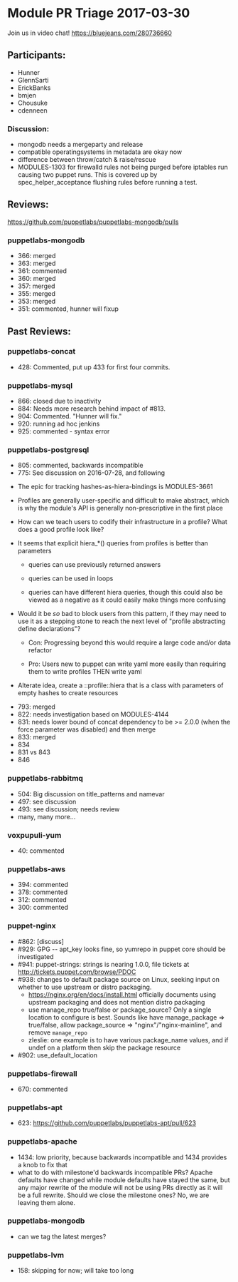 # Module PR Triage 2017-03-30

Join us in video chat! https://bluejeans.com/280736660

## Participants:
* Hunner
* GlennSarti
* ErickBanks
* bmjen
* Chousuke
* cdenneen

### Discussion:
* mongodb needs a mergeparty and release
* compatible operatingsystems in metadata are okay now
* difference between throw/catch & raise/rescue
* MODULES-1303 for firewalld rules not being purged before iptables run causing two puppet runs. This is covered up by spec_helper_acceptance flushing rules before running a test.

## Reviews:
https://github.com/puppetlabs/puppetlabs-mongodb/pulls

### puppetlabs-mongodb
* 366: merged
* 363: merged
* 361: commented
* 360: merged
* 357: merged
* 355: merged
* 353: merged
* 351: commented, hunner will fixup

## Past Reviews:
### puppetlabs-concat
* 428: Commented, put up 433 for first four commits.

### puppetlabs-mysql
* 866: closed due to inactivity
* 884: Needs more research behind impact of #813.
* 904: Commented. "Hunner will fix."
* 920: running ad hoc jenkins
* 925: commented - syntax error

### puppetlabs-postgresql
* 805: commented, backwards incompatible
* 775: See discussion on 2016-07-28, and following
- The epic for tracking hashes-as-hiera-bindings is MODULES-3661
- Profiles are generally user-specific and difficult to make abstract, which is why the module's API is generally non-prescriptive in the first place
- How can we teach users to codify their infrastructure in a profile? What does a good profile look like?
- It seems that explicit hiera_*() queries from profiles is better than parameters

    - queries can use previously returned answers

    - queries can be used in loops

    - queries can have different hiera queries, though this could also be viewed as a negative as it could easily make things more confusing

- Would it be *so* bad to block users from this pattern, if they may need to use it as a stepping stone to reach the next level of "profile abstracting define declarations"?

    - Con: Progressing beyond this would require a large code and/or data refactor

    - Pro: Users new to puppet can write yaml more easily than requiring them to write profiles THEN write yaml

- Alterate idea, create a <module name>::profile::hiera that is a class with parameters of empty hashes to create resources
* 793: merged
* 822: needs investigation based on MODULES-4144
* 831: needs lower bound of concat dependency to be >= 2.0.0 (when the force parameter was disabled) and then merge
* 833: merged
* 834
* 831 vs 843
* 846

    
### puppetlabs-rabbitmq
* 504: Big discussion on title_patterns and namevar
* 497: see discussion
* 493: see discussion; needs review
* many, many more...

### voxpupuli-yum
* 40: commented

### puppetlabs-aws
* 394: commented
* 378: commented
* 312: commented
* 300: commented

### puppet-nginx
* #862: [discuss]
* #929: GPG -- apt_key looks fine, so yumrepo in puppet core should be investigated
* #941: puppet-strings: strings is nearing 1.0.0, file tickets at http://tickets.puppet.com/browse/PDOC
* #938: changes to default package source on Linux, seeking input on whether to use upstream or distro packaging.
  * https://nginx.org/en/docs/install.html officially documents using upstream packaging and does not mention distro packaging
  * use manage_repo true/false or package_source? Only a single location to configure is best. Sounds like have manage_package => true/false, allow package_source => "nginx"/"nginx-mainline", and remove `manage_repo`
  * zleslie: one example is to have various package_name values, and if undef on a platform then skip the package resource
* #902: use_default_location

### puppetlabs-firewall
* 670: commented

### puppetlabs-apt
* 623: https://github.com/puppetlabs/puppetlabs-apt/pull/623

### puppetlabs-apache
* 1434: low priority, because backwards incompatible and 1434 provides a knob to fix that
* what to do with milestone'd backwards incompatible PRs? Apache defaults have changed while module defaults have stayed the same, but any major rewrite of the module will not be using PRs directly as it will be a full rewrite. Should we close the milestone ones? No, we are leaving them alone.

### puppetlabs-mongodb
* can we tag the latest merges?

### puppetlabs-lvm
* 158: skipping for now; will take too long

